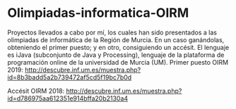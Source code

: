 # Olimpiadas-informatica-OIRM
Proyectos llevados a cabo por mí, los cuales han sido presentados a las olimpiadas de informática de la Región de Murcia. En un caso ganándolas, obteniendo el primer puesto; y en otro, consiguiendo un accésit.
El lenguaje es iJava (subconjunto de Java y Processing), lenguaje de la plataforma de programación online de la universidad de Murcia (UM).
Primer puesto OIRM 2019: http://descubre.inf.um.es/muestra.php?id=8b3badd5a2b739472af5cd5f19bc7b0d

Accésit OIRM 2018: http://descubre.inf.um.es/muestra.php?id=d786975aa612351e914bffa20b2130a4
